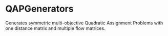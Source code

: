 # QAPGenerators
Generates symmetric multi-objective Quadratic Assignment Problems with one distance matrix and multiple flow matrices.
